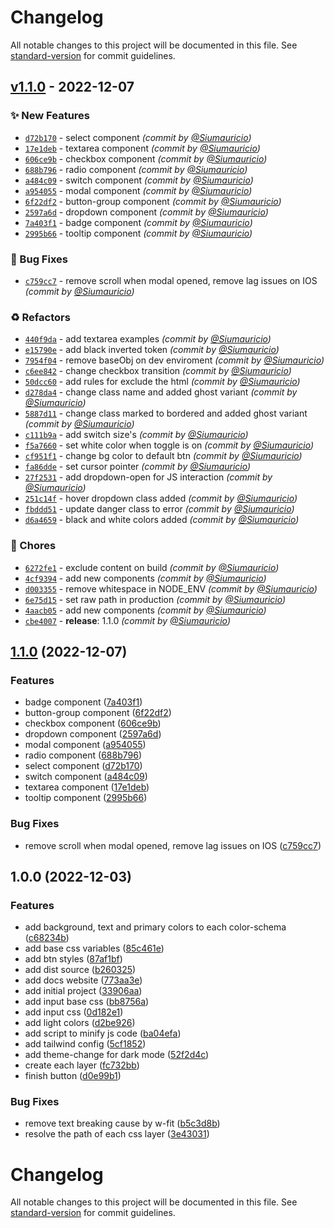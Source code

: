 # Changelog

All notable changes to this project will be documented in this file. See [standard-version](https://github.com/conventional-changelog/standard-version) for commit guidelines.

## [v1.1.0] - 2022-12-07
### :sparkles: New Features
- [`d72b170`](https://github.com/Siumauricio/rippleui/commit/d72b1702e694337eb0aaed5e772f916e02962532) - select component *(commit by [@Siumauricio](https://github.com/Siumauricio))*
- [`17e1deb`](https://github.com/Siumauricio/rippleui/commit/17e1deb59d579634fb0961826dce9e71e1953460) - textarea component *(commit by [@Siumauricio](https://github.com/Siumauricio))*
- [`606ce9b`](https://github.com/Siumauricio/rippleui/commit/606ce9b4934d5cb36fe4af5023b560deac5d137f) - checkbox component *(commit by [@Siumauricio](https://github.com/Siumauricio))*
- [`688b796`](https://github.com/Siumauricio/rippleui/commit/688b79602aca5b537c3e19c812ce05ef1679fbce) - radio component *(commit by [@Siumauricio](https://github.com/Siumauricio))*
- [`a484c09`](https://github.com/Siumauricio/rippleui/commit/a484c09b8b46a552e0321fa148fe5d2ab023d598) - switch component *(commit by [@Siumauricio](https://github.com/Siumauricio))*
- [`a954055`](https://github.com/Siumauricio/rippleui/commit/a95405554a29b9476de4dfefbee5c7529aff77e2) - modal component *(commit by [@Siumauricio](https://github.com/Siumauricio))*
- [`6f22df2`](https://github.com/Siumauricio/rippleui/commit/6f22df2fb13237651e9613492a76ae6c2bef7190) - button-group component *(commit by [@Siumauricio](https://github.com/Siumauricio))*
- [`2597a6d`](https://github.com/Siumauricio/rippleui/commit/2597a6da725030cec8207edee05541206f677d3b) - dropdown component *(commit by [@Siumauricio](https://github.com/Siumauricio))*
- [`7a403f1`](https://github.com/Siumauricio/rippleui/commit/7a403f16897ea5b30ff9db7c573753842670201a) - badge component *(commit by [@Siumauricio](https://github.com/Siumauricio))*
- [`2995b66`](https://github.com/Siumauricio/rippleui/commit/2995b6625c374b5721e8ead99d93ea1c86dbe8a6) - tooltip component *(commit by [@Siumauricio](https://github.com/Siumauricio))*

### :bug: Bug Fixes
- [`c759cc7`](https://github.com/Siumauricio/rippleui/commit/c759cc761b3ee05dcd55086a9b79a9dd171dc049) - remove scroll when modal opened, remove lag issues on IOS *(commit by [@Siumauricio](https://github.com/Siumauricio))*

### :recycle: Refactors
- [`440f9da`](https://github.com/Siumauricio/rippleui/commit/440f9da39d54df9a08e22ee1b43dc1b8330e4ea5) - add textarea examples *(commit by [@Siumauricio](https://github.com/Siumauricio))*
- [`e15790e`](https://github.com/Siumauricio/rippleui/commit/e15790e4084543d5e320a5aaa6ba08716c352d95) - add black inverted token *(commit by [@Siumauricio](https://github.com/Siumauricio))*
- [`7954f04`](https://github.com/Siumauricio/rippleui/commit/7954f0441e77d57f17f3411aa57b6ff0039bb920) - remove baseObj on dev enviroment *(commit by [@Siumauricio](https://github.com/Siumauricio))*
- [`c6ee842`](https://github.com/Siumauricio/rippleui/commit/c6ee8425bb009490935a4e83e3d8cf08c91e3fe3) - change checkbox transition *(commit by [@Siumauricio](https://github.com/Siumauricio))*
- [`50dcc60`](https://github.com/Siumauricio/rippleui/commit/50dcc60e30c2da21db1ea7cb6d6218084e580157) - add rules for exclude the html *(commit by [@Siumauricio](https://github.com/Siumauricio))*
- [`d278da4`](https://github.com/Siumauricio/rippleui/commit/d278da4a3c88d6331748915fe5fa2015f8dbdf2d) - change class name and added ghost variant *(commit by [@Siumauricio](https://github.com/Siumauricio))*
- [`5887d11`](https://github.com/Siumauricio/rippleui/commit/5887d1108558c6b203332a46de1f8a0453c43b09) - change class marked to bordered and added ghost variant *(commit by [@Siumauricio](https://github.com/Siumauricio))*
- [`c111b9a`](https://github.com/Siumauricio/rippleui/commit/c111b9a943927331d4edcb2162a38de435355a3e) - add switch size's *(commit by [@Siumauricio](https://github.com/Siumauricio))*
- [`f5a7660`](https://github.com/Siumauricio/rippleui/commit/f5a7660844992abb720641f6ee948937b9bbaea5) - set white color when toggle is on *(commit by [@Siumauricio](https://github.com/Siumauricio))*
- [`cf951f1`](https://github.com/Siumauricio/rippleui/commit/cf951f1ad0c808c560274c15528ec008dc4847f3) - change bg color to default btn *(commit by [@Siumauricio](https://github.com/Siumauricio))*
- [`fa86dde`](https://github.com/Siumauricio/rippleui/commit/fa86ddeb420ac7b27c49fc66f7e13c1f9499cfd1) - set cursor pointer *(commit by [@Siumauricio](https://github.com/Siumauricio))*
- [`27f2531`](https://github.com/Siumauricio/rippleui/commit/27f25318f4c9cffb5b15ac0ca67b90e80fc58e48) - add dropdown-open for JS interaction *(commit by [@Siumauricio](https://github.com/Siumauricio))*
- [`251c14f`](https://github.com/Siumauricio/rippleui/commit/251c14f036034968761ba48aa0d5a6630f0b20ad) - hover dropdown class added *(commit by [@Siumauricio](https://github.com/Siumauricio))*
- [`fbddd51`](https://github.com/Siumauricio/rippleui/commit/fbddd51e545e72ecab452215bf7e7241b8845574) - update danger class to error *(commit by [@Siumauricio](https://github.com/Siumauricio))*
- [`d6a4659`](https://github.com/Siumauricio/rippleui/commit/d6a465917344040e54bf528d24aaed8e162fc321) - black and white colors added *(commit by [@Siumauricio](https://github.com/Siumauricio))*

### :wrench: Chores
- [`6272fe1`](https://github.com/Siumauricio/rippleui/commit/6272fe1dc9ec9bc9eaedd83324c878a4e77804ec) - exclude content on build *(commit by [@Siumauricio](https://github.com/Siumauricio))*
- [`4cf9394`](https://github.com/Siumauricio/rippleui/commit/4cf9394f550288a93a4255e85e5f75f3c8344d87) - add new components *(commit by [@Siumauricio](https://github.com/Siumauricio))*
- [`d003355`](https://github.com/Siumauricio/rippleui/commit/d003355d4dbb2548b55673eda26298005eb0cbfe) - remove whitespace in NODE_ENV *(commit by [@Siumauricio](https://github.com/Siumauricio))*
- [`6e75d15`](https://github.com/Siumauricio/rippleui/commit/6e75d1559c69a2e9a6bccc2dd6e5973066ad7aa1) - set raw path in production *(commit by [@Siumauricio](https://github.com/Siumauricio))*
- [`4aacb05`](https://github.com/Siumauricio/rippleui/commit/4aacb056ede50e9a9c0919573411ffe04c432e01) - add new components *(commit by [@Siumauricio](https://github.com/Siumauricio))*
- [`cbe4007`](https://github.com/Siumauricio/rippleui/commit/cbe4007d805230e34e44d0abc3fe5cf3dc7b16fe) - **release**: 1.1.0 *(commit by [@Siumauricio](https://github.com/Siumauricio))*


## [1.1.0](https://github.com/Siumauricio/rippleui/compare/v1.0.0...v1.1.0) (2022-12-07)


### Features

* badge component ([7a403f1](https://github.com/Siumauricio/rippleui/commit/7a403f16897ea5b30ff9db7c573753842670201a))
* button-group component ([6f22df2](https://github.com/Siumauricio/rippleui/commit/6f22df2fb13237651e9613492a76ae6c2bef7190))
* checkbox component ([606ce9b](https://github.com/Siumauricio/rippleui/commit/606ce9b4934d5cb36fe4af5023b560deac5d137f))
* dropdown component ([2597a6d](https://github.com/Siumauricio/rippleui/commit/2597a6da725030cec8207edee05541206f677d3b))
* modal component ([a954055](https://github.com/Siumauricio/rippleui/commit/a95405554a29b9476de4dfefbee5c7529aff77e2))
* radio component ([688b796](https://github.com/Siumauricio/rippleui/commit/688b79602aca5b537c3e19c812ce05ef1679fbce))
* select component ([d72b170](https://github.com/Siumauricio/rippleui/commit/d72b1702e694337eb0aaed5e772f916e02962532))
* switch component ([a484c09](https://github.com/Siumauricio/rippleui/commit/a484c09b8b46a552e0321fa148fe5d2ab023d598))
* textarea component ([17e1deb](https://github.com/Siumauricio/rippleui/commit/17e1deb59d579634fb0961826dce9e71e1953460))
* tooltip component ([2995b66](https://github.com/Siumauricio/rippleui/commit/2995b6625c374b5721e8ead99d93ea1c86dbe8a6))


### Bug Fixes

* remove scroll when modal opened, remove lag issues on IOS ([c759cc7](https://github.com/Siumauricio/rippleui/commit/c759cc761b3ee05dcd55086a9b79a9dd171dc049))

## 1.0.0 (2022-12-03)


### Features

* add background, text and primary colors to each color-schema ([c68234b](https://github.com/Siumauricio/rippleui/commit/c68234b1902ccea44bae765234c21c7ddf202ed3))
* add base css variables ([85c461e](https://github.com/Siumauricio/rippleui/commit/85c461e378e0e551433233f154ef3423ee20b73a))
* add btn styles ([87af1bf](https://github.com/Siumauricio/rippleui/commit/87af1bf0fe7fc34a51bd78794413f9ee73523a8d))
* add dist source ([b260325](https://github.com/Siumauricio/rippleui/commit/b260325871c5410606ba978306a9fc4c404ec4ca))
* add docs website ([773aa3e](https://github.com/Siumauricio/rippleui/commit/773aa3e186e65d8a1299201e54e9439d94dbe68d))
* add initial project ([33906aa](https://github.com/Siumauricio/rippleui/commit/33906aa61e21ff479cd1089520b357010be85c0b))
* add input base css ([bb8756a](https://github.com/Siumauricio/rippleui/commit/bb8756a299cf34475d3ff5ddef334fbd3d399ae7))
* add input css ([0d182e1](https://github.com/Siumauricio/rippleui/commit/0d182e1c7b41ea3b6ab58373a856f8397cacf6de))
* add light colors ([d2be926](https://github.com/Siumauricio/rippleui/commit/d2be926efc3337a80291c4f23dfa8b6fafd270a3))
* add script to minify js code ([ba04efa](https://github.com/Siumauricio/rippleui/commit/ba04efaa6212a1fa4b1833d047e557cd7eb7fca9))
* add tailwind config ([5cf1852](https://github.com/Siumauricio/rippleui/commit/5cf18529670e5afb383acda16350d0b462b79ff7))
* add theme-change for dark mode ([52f2d4c](https://github.com/Siumauricio/rippleui/commit/52f2d4cda2c45ae0d69e02adfe21e1b34a106861))
* create each layer ([fc732bb](https://github.com/Siumauricio/rippleui/commit/fc732bb3c597c2b109b3290cc9d4df95ea452222))
* finish button ([d0e99b1](https://github.com/Siumauricio/rippleui/commit/d0e99b1b10c0709a0fd5fd19f2ed411acfe2de83))


### Bug Fixes

* remove text breaking cause by w-fit ([b5c3d8b](https://github.com/Siumauricio/rippleui/commit/b5c3d8b42ba742f68c7dcef96c32eb9eded372fe))
* resolve the path of each css layer ([3e43031](https://github.com/Siumauricio/rippleui/commit/3e43031e81d628fad997f03ec00fae7f33a0c0d1))

# Changelog

All notable changes to this project will be documented in this file. See [standard-version](https://github.com/conventional-changelog/standard-version) for commit guidelines.

[v1.1.0]: https://github.com/Siumauricio/rippleui/compare/v1.0.0...v1.1.0